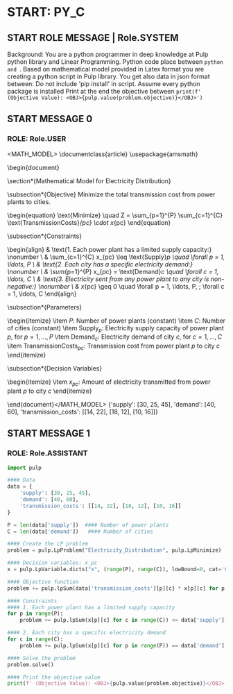 # START: PY_C 
## START ROLE MESSAGE | Role.SYSTEM 
Background: You are a python programmer in deep knowledge at Pulp python library and Linear Programming. Python code place between ```python and ```. Based on mathematical model provided in Latex format you are creating a python script in Pulp library. You get also data in json format between: <DATA></DATA> Do not include 'pip install' in script. Assume every python package is installed Print at the end the objective between <OBJ></OBJ> `print(f' (Objective Value): <OBJ>{pulp.value(problem.objective)}</OBJ>')` 
## START MESSAGE 0 
### ROLE: Role.USER
<MATH_MODEL>
\documentclass{article}
\usepackage{amsmath}

\begin{document}

\section*{Mathematical Model for Electricity Distribution}

\subsection*{Objective}
Minimize the total transmission cost from power plants to cities.

\begin{equation}
\text{Minimize} \quad Z = \sum_{p=1}^{P} \sum_{c=1}^{C} \text{TransmissionCosts}_{pc} \cdot x_{pc}
\end{equation}

\subsection*{Constraints}

\begin{align}
& \text{1. Each power plant has a limited supply capacity:} \nonumber \\
& \sum_{c=1}^{C} x_{pc} \leq \text{Supply}_p \quad \forall p = 1, \ldots, P \\
& \text{2. Each city has a specific electricity demand:} \nonumber \\
& \sum_{p=1}^{P} x_{pc} = \text{Demand}_c \quad \forall c = 1, \ldots, C \\
& \text{3. Electricity sent from any power plant to any city is non-negative:} \nonumber \\
& x_{pc} \geq 0 \quad \forall p = 1, \ldots, P, \; \forall c = 1, \ldots, C
\end{align}

\subsection*{Parameters}

\begin{itemize}
    \item $P$: Number of power plants (constant)
    \item $C$: Number of cities (constant)
    \item $\text{Supply}_p$: Electricity supply capacity of power plant $p$, for $p = 1, \ldots, P$
    \item $\text{Demand}_c$: Electricity demand of city $c$, for $c = 1, \ldots, C$
    \item $\text{TransmissionCosts}_{pc}$: Transmission cost from power plant $p$ to city $c$
\end{itemize}

\subsection*{Decision Variables}

\begin{itemize}
    \item $x_{pc}$: Amount of electricity transmitted from power plant $p$ to city $c$
\end{itemize}

\end{document}</MATH_MODEL>
<DATA>
{'supply': [30, 25, 45], 'demand': [40, 60], 'transmission_costs': [[14, 22], [18, 12], [10, 16]]}</DATA>


## START MESSAGE 1 
### ROLE: Role.ASSISTANT
```python
import pulp

#### Data
data = {
    'supply': [30, 25, 45],
    'demand': [40, 60],
    'transmission_costs': [[14, 22], [18, 12], [10, 16]]
}

P = len(data['supply'])  #### Number of power plants
C = len(data['demand'])   #### Number of cities

#### Create the LP problem
problem = pulp.LpProblem("Electricity_Distribution", pulp.LpMinimize)

#### Decision variables: x_pc
x = pulp.LpVariable.dicts("x", (range(P), range(C)), lowBound=0, cat='Continuous')

#### Objective function
problem += pulp.lpSum(data['transmission_costs'][p][c] * x[p][c] for p in range(P) for c in range(C)), "Total_Transmission_Cost"

#### Constraints
#### 1. Each power plant has a limited supply capacity
for p in range(P):
    problem += pulp.lpSum(x[p][c] for c in range(C)) <= data['supply'][p], f"Supply_Capacity_{p}"

#### 2. Each city has a specific electricity demand
for c in range(C):
    problem += pulp.lpSum(x[p][c] for p in range(P)) == data['demand'][c], f"Demand_Demand_{c}"

#### Solve the problem
problem.solve()

#### Print the objective value
print(f' (Objective Value): <OBJ>{pulp.value(problem.objective)}</OBJ>')
```

